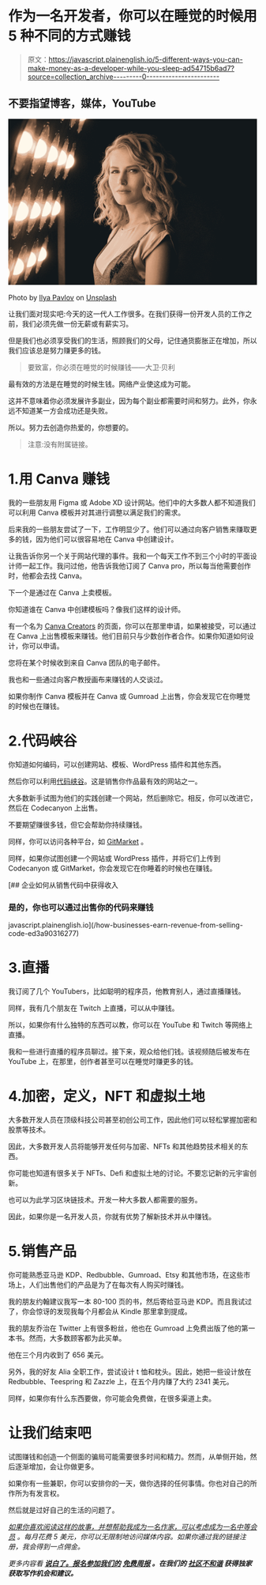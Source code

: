 # 作为一名开发者，你可以在睡觉的时候用 5 种不同的方式赚钱

> 原文：<https://javascript.plainenglish.io/5-different-ways-you-can-make-money-as-a-developer-while-you-sleep-ad54715b6ad7?source=collection_archive---------0----------------------->

## 不要指望博客，媒体，YouTube

![](img/3fdbf3a9e8422b51a92f472f8b17e611.png)

Photo by [Ilya Pavlov](https://unsplash.com/@ilyapavlov?utm_source=medium&utm_medium=referral) on [Unsplash](https://unsplash.com?utm_source=medium&utm_medium=referral)

让我们面对现实吧:今天的这一代人工作很多。在我们获得一份开发人员的工作之前，我们必须先做一份无薪或有薪实习。

但是我们也必须享受我们的生活，照顾我们的父母，记住通货膨胀正在增加，所以我们应该总是努力赚更多的钱。

> 要致富，你必须在睡觉的时候赚钱——大卫·贝利

最有效的方法是在睡觉的时候生钱。网络产业使这成为可能。

这并不意味着你必须发展许多副业，因为每个副业都需要时间和努力。此外，你永远不知道某一方会成功还是失败。

所以。努力去创造你热爱的，你想要的。

> 注意:没有附属链接。

# 1.用 Canva 赚钱

我的一些朋友用 Figma 或 Adobe XD 设计网站。他们中的大多数人都不知道我们可以利用 Canva 模板并对其进行调整以满足我们的需求。

后来我的一些朋友尝试了一下，工作明显少了。他们可以通过向客户销售来赚取更多的钱，因为他们可以很容易地在 Canva 中创建设计。

让我告诉你另一个关于网站代理的事件。我和一个每天工作不到三个小时的平面设计师一起工作。我问过他，他告诉我他订阅了 Canva pro，所以每当他需要创作时，他都会去找 Canva。

下一个是通过在 Canva 上卖模板。

你知道谁在 Canva 中创建模板吗？像我们这样的设计师。

有一个名为 [Canva Creators](https://www.canva.com/en_in/creators/) 的页面，你可以在那里申请，如果被接受，可以通过在 Canva 上出售模板来赚钱。他们目前只与少数创作者合作。如果你知道如何设计，你可以申请。

您将在某个时候收到来自 Canva 团队的电子邮件。

我也和一些通过向客户教授画布来赚钱的人交谈过。

如果你制作 Canva 模板并在 Canva 或 Gumroad 上出售，你会发现它在你睡觉的时候也在赚钱。

# 2.代码峡谷

你知道如何编码，可以创建网站、模板、WordPress 插件和其他东西。

然后你可以利用[代码峡谷](https://codecanyon.net/)。这是销售你作品最有效的网站之一。

大多数新手试图为他们的实践创建一个网站，然后删除它。相反，你可以改进它，然后在 Codecanyon 上出售。

不要期望赚很多钱，但它会帮助你持续赚钱。

同样，你可以访问各种平台，如 [GitMarket](https://git.market/) 。

同样，如果你试图创建一个网站或 WordPress 插件，并将它们上传到 Codecanyon 或 GitMarket，你会发现它在你睡着的时候也在赚钱。

[](/how-businesses-earn-revenue-from-selling-code-ed3a90316277) [## 企业如何从销售代码中获得收入

### 是的，你也可以通过出售你的代码来赚钱

javascript.plainenglish.io](/how-businesses-earn-revenue-from-selling-code-ed3a90316277) 

# 3.直播

我订阅了几个 YouTubers，比如聪明的程序员，他教育别人，通过直播赚钱。

同样，我有几个朋友在 Twitch 上直播，可以从中赚钱。

所以，如果你有什么独特的东西可以教，你可以在 YouTube 和 Twitch 等网络上直播。

我和一些进行直播的程序员聊过。接下来，观众给他们钱。该视频随后被发布在 YouTube 上，在那里，创作者甚至可以在睡觉时赚更多的钱。

# 4.加密，定义，NFT 和虚拟土地

大多数开发人员在顶级科技公司甚至初创公司工作，因此他们可以轻松掌握加密和股票等技术。

因此，大多数开发人员将能够开发任何与加密、NFTs 和其他趋势技术相关的东西。

你可能也知道有很多关于 NFTs、Defi 和虚拟土地的讨论。不要忘记新的元宇宙创新。

也可以为此学习区块链技术。开发一种大多数人都需要的服务。

因此，如果你是一名开发人员，你就有优势了解新技术并从中赚钱。

# 5.销售产品

你可能熟悉亚马逊 KDP、Redbubble、Gumroad、Etsy 和其他市场，在这些市场上，人们出售他们的产品是为了在每次有人购买时赚钱。

我的朋友约翰建议我写一本 80-100 页的书，然后寄给亚马逊 KDP。而且我试过了，你会惊讶的发现我每个月都会从 Kindle 那里拿到提成。

我的朋友乔治在 Twitter 上有很多粉丝，他也在 Gumroad 上免费出版了他的第一本书。然而，大多数顾客都为此买单。

他在三个月内收到了 656 美元。

另外，我的好友 Alia 全职工作，尝试设计 t 恤和枕头。因此，她把一些设计放在 Redbubble、Teespring 和 Zazzle 上，在五个月内赚了大约 2341 美元。

同样，如果你有什么东西要做，你可能会免费做，在很多渠道上卖。

# 让我们结束吧

试图赚钱和创造一个侧面的骗局可能需要很多时间和精力。然而，从单侧开始，然后逐渐增加，会让你做更多。

如果你有一些兼职，你可以安排你的一天，做你选择的任何事情。你也对自己的所作所为有发言权。

然后就是过好自己的生活的问题了。

[*如果你喜欢阅读这样的故事，并想帮助我成为一名作家，可以考虑成为一名中等会员*](https://nitinfab.medium.com/membership) *。每月花费 5 美元，你可以无限制地访问媒体内容。如果你通过我的链接注册，我会得到一点佣金。*

*更多内容看* [***说白了。报名参加我们的***](http://plainenglish.io/) **[***免费周报***](http://newsletter.plainenglish.io/) *。在我们的* [***社区不和谐***](https://discord.gg/GtDtUAvyhW) *获得独家获取写作机会和建议。***